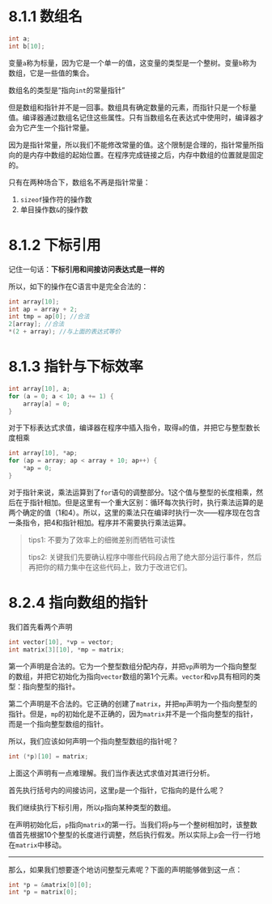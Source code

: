 # 8.1.1 数组名

```c
int a;
int b[10];
```

变量`a`称为标量，因为它是一个单一的值，这变量的类型是一个整树。变量`b`称为数组，它是一些值的集合。

数组名的类型是“指向`int`的常量指针”

但是数组和指针并不是一回事。数组具有确定数量的元素，而指针只是一个标量值。编译器通过数组名记住这些属性。只有当数组名在表达式中使用时，编译器才会为它产生一个指针常量。

因为是指针常量，所以我们不能修改常量的值。这个限制是合理的，指针常量所指向的是内存中数组的起始位置。在程序完成链接之后，内存中数组的位置就是固定的。

只有在两种场合下，数组名不再是指针常量：

1. `sizeof`操作符的操作数
2. 单目操作数`&`的操作数

# 8.1.2 下标引用

记住一句话：**下标引用和间接访问表达式是一样的**

所以，如下的操作在C语言中是完全合法的：

```c
int array[10];
int ap = array + 2;
int tmp = ap[0]; //合法
2[array]; //合法
*(2 + array); //与上面的表达式等价
```

# 8.1.3 指针与下标效率

```c
int array[10], a;
for (a = 0; a < 10; a += 1) {
    array[a] = 0;
}
```

对于下标表达式求值，编译器在程序中插入指令，取得`a`的值，并把它与整型数长度相乘

```c
int array[10], *ap;
for (ap = array; ap < array + 10; ap++) {
    *ap = 0;
}
```

对于指针来说，乘法运算到了`for`语句的调整部分。1这个值与整型的长度相乘，然后在于指针相加。但是这里有一个重大区别：循环每次执行时，执行乘法运算的是两个确定的值（1和4）。所以，这里的乘法只在编译时执行一次——程序现在包含一条指令，把4和指针相加。程序并不需要执行乘法运算。

> tips1: 不要为了效率上的细微差别而牺牲可读性
>
> tips2: 关键我们先要确认程序中哪些代码段占用了绝大部分运行事件，然后再把你的精力集中在这些代码上，致力于改进它们。

# 8.2.4 指向数组的指针

我们首先看两个声明

```c
int vector[10], *vp = vector;
int matrix[3][10], *mp = matrix;
```

第一个声明是合法的。它为一个整型数组分配内存，并把`vp`声明为一个指向整型的数组，并把它初始化为指向`vector`数组的第1个元素。`vector`和`vp`具有相同的类型：指向整型的指针。

第二个声明是不合法的。它正确的创建了`matrix`，并把`mp`声明为一个指向整型的指针。但是，`mp`的初始化是不正确的，因为`matrix`并不是一个指向整型的指针，而是一个指向整型数组的指针。

所以，我们应该如何声明一个指向整型数组的指针呢？

```c
int (*p)[10] = matrix;
```

上面这个声明有一点难理解。我们当作表达式求值对其进行分析。

首先执行括号内的间接访问，这里`p`是一个指针，它指向的是什么呢？

我们继续执行下标引用，所以`p`指向某种类型的数组。

在声明初始化后，`p`指向`matrix`的第一行。当我们将`p`与一个整树相加时，该整数值首先根据10个整型的长度进行调整，然后执行假发。所以实际上`p`会一行一行地在`matrix`中移动。

---------------------

那么，如果我们想要逐个地访问整型元素呢？下面的声明能够做到这一点：

```c
int *p = &matrix[0][0];
int *p = matrix[0];
```

